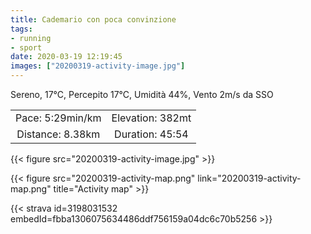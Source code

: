 ```yaml
---
title: Cademario con poca convinzione
tags:
- running
- sport
date: 2020-03-19 12:19:45
images: ["20200319-activity-image.jpg"]
---
```


Sereno, 17°C, Percepito 17°C, Umidità 44%, Vento 2m/s da SSO

| | |
| :-: | :-: |
| Pace: 5:29min/km | Elevation: 382mt |
| Distance: 8.38km | Duration: 45:54 |

{{< figure src="20200319-activity-image.jpg" >}}


{{< figure src="20200319-activity-map.png" link="20200319-activity-map.png" title="Activity map" >}}


{{< strava id=3198031532 embedId=fbba1306075634486ddf756159a04dc6c70b5256 >}}
